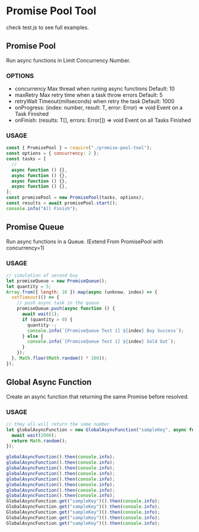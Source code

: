 # Promise Pool Tool

check test.js to see full examples.

## Promise Pool

Run async functions in Limit Concurrency Number.

### OPTIONS

- concurrency
  Max thread when runing async functions
  Default: 10
- maxRetry
  Max retry time when a task throw errors
  Default: 5
- retryWait
  Timeout(millseconds) when retry the task
  Default: 1000
- onProgress: (index: number, result: T, error: Error) => void
  Event on a Task Finished
- onFinish: (results: T[], errors: Error[]) => void
  Event on all Tasks Finished

### USAGE

```javascript
const { PromisePool } = require("./promise-pool-tool");
const options = { concurrency: 2 };
const tasks = [
  //
  async function () {},
  async function () {},
  async function () {},
  async function () {},
];
const promisePool = new PromisePool(tasks, options);
const results = await promisePool.start();
console.info("All Finish");
```

## Promise Queue

Run async functions in a Queue.
(Extend From PromisePool with concurrency=1)

### USAGE

```javascript
// simulation of second buy
let promiseQueue = new PromiseQueue();
let quantity = 5;
Array.from({ length: 10 }).map(async (unknow, index) => {
  setTimeout(() => {
    // push async task in the queue
    promiseQueue.push(async function () {
      await wait(1);
      if (quantity > 0) {
        quantity--;
        console.info(`[PromiseQueue Test 1] ${index} Buy Success`);
      } else {
        console.info(`[PromiseQueue Test 1] ${index} Sold Out`);
      }
    });
  }, Math.floor(Math.random() * 100));
});
```

## Global Async Function

Create an async function that returning the same Promise before resolved.

### USAGE

```javascript
// they all will return the same number
let globalAsyncFunction = new GlobalAsyncFunction("sampleKey", async function () {
  await wait(2000);
  return Math.random();
});

globalAsyncFunction().then(console.info);
globalAsyncFunction().then(console.info);
globalAsyncFunction().then(console.info);
globalAsyncFunction().then(console.info);
globalAsyncFunction().then(console.info);
globalAsyncFunction().then(console.info);
globalAsyncFunction().then(console.info);
globalAsyncFunction().then(console.info);
GlobalAsyncFunction.get("sampleKey")().then(console.info);
GlobalAsyncFunction.get("sampleKey")().then(console.info);
GlobalAsyncFunction.get("sampleKey")().then(console.info);
GlobalAsyncFunction.get("sampleKey")().then(console.info);
GlobalAsyncFunction.get("sampleKey")().then(console.info);
```
